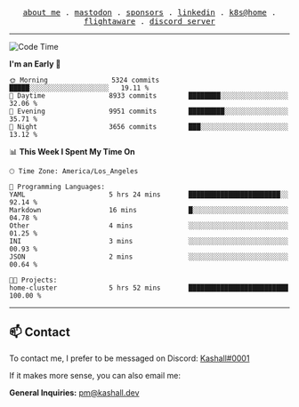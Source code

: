 <p align="center">
  <samp>
    <a href="https://jordanjones.org/">about me</a> .
    <a rel="me" href="https://mastodon.social/@kashall">mastodon</a> .
    <a href="https://github.com/sponsors/kashalls">sponsors</a> .
    <a href="https://linkedin.com/in/jordpjones">linkedin</a> .
    <a href="https://github.com/kashalls/home-cluster">k8s@home</a> .
    <a href="https://flightaware.com/adsb/stats/user/kashalls">flightaware</a> .
    <a href="https://discord.gg/ctgrp8k">discord server</a>
  </samp>
</p>

---

<!--START_SECTION:waka-->
![Code Time](http://img.shields.io/badge/Code%20Time-1%2C444%20hrs%2058%20mins-blue)

**I'm an Early 🐤** 

```text
🌞 Morning                5324 commits        █████░░░░░░░░░░░░░░░░░░░░   19.11 % 
🌆 Daytime                8933 commits        ████████░░░░░░░░░░░░░░░░░   32.06 % 
🌃 Evening                9951 commits        █████████░░░░░░░░░░░░░░░░   35.71 % 
🌙 Night                  3656 commits        ███░░░░░░░░░░░░░░░░░░░░░░   13.12 % 
```


📊 **This Week I Spent My Time On** 

```text
🕑︎ Time Zone: America/Los_Angeles

💬 Programming Languages: 
YAML                     5 hrs 24 mins       ███████████████████████░░   92.14 % 
Markdown                 16 mins             █░░░░░░░░░░░░░░░░░░░░░░░░   04.78 % 
Other                    4 mins              ░░░░░░░░░░░░░░░░░░░░░░░░░   01.25 % 
INI                      3 mins              ░░░░░░░░░░░░░░░░░░░░░░░░░   00.93 % 
JSON                     2 mins              ░░░░░░░░░░░░░░░░░░░░░░░░░   00.64 % 

🐱‍💻 Projects: 
home-cluster             5 hrs 52 mins       █████████████████████████   100.00 % 
```


<!--END_SECTION:waka-->

---

## 📫 Contact

To contact me, I prefer to be messaged on Discord:  [Kashall#0001](https://discord.com/users/201077739589992448)

If it makes more sense, you can also email me:

**General Inquiries:** pm@kashall.dev  
